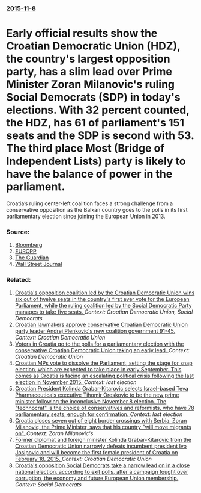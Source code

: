 ### [2015-11-8](/news/2015/11/8/index.md)

# Early official results show the Croatian Democratic Union (HDZ), the country's largest opposition party, has a slim lead over Prime Minister Zoran Milanovic's ruling Social Democrats (SDP) in today's elections. With 32 percent counted, the HDZ, has 61 of parliament's 151 seats and the SDP is second with 53. The third place Most (Bridge of Independent Lists) party is likely to have the balance of power in the parliament. 

Croatia’s ruling center-left coalition faces a strong challenge from a conservative opposition as the Balkan country goes to the polls in its first parliamentary election since joining the European Union in 2013.


### Source:

1. [Bloomberg](http://www.bloomberg.com/news/articles/2015-11-08/croatian-general-election-results-in-tie-exit-poll-shows)
2. [EUROPP](http://blogs.lse.ac.uk/europpblog/2015/11/10/croatian-parliamentary-elections-2015-expert-reactions/)
3. [The Guardian](http://www.theguardian.com/world/live/2015/nov/09/myanmar-elections-aung-san-suu-kyi-hints-at-victory)
4. [Wall Street Journal](http://www.wsj.com/articles/croatia-holds-first-general-election-since-joining-eu-1446978876)

### Related:

1. [Croatia's opposition coalition led by the Croatian Democratic Union wins six out of twelve seats in the country's first ever vote for the European Parliament, while the ruling coalition led by the Social Democratic Party manages to take five seats. ](/news/2013/04/15/croatiaas-opposition-coalition-led-by-the-croatian-democratic-union-wins-six-out-of-twelve-seats-in-the-countryas-first-ever-vote-for-th.md) _Context: Croatian Democratic Union, Social Democrats_
2. [Croatian lawmakers approve conservative Croatian Democratic Union party leader Andrej Plenkovic's new coalition government 91-45. ](/news/2016/10/19/croatian-lawmakers-approve-conservative-croatian-democratic-union-party-leader-andrej-plenkovia-s-new-coalition-government-91a45.md) _Context: Croatian Democratic Union_
3. [Voters in Croatia go to the polls for a parliamentary election with the conservative Croatian Democratic Union taking an early lead. ](/news/2016/09/11/voters-in-croatia-go-to-the-polls-for-a-parliamentary-election-with-the-conservative-croatian-democratic-union-taking-an-early-lead.md) _Context: Croatian Democratic Union_
4. [Croatian MPs vote to dissolve the Parliament, setting the stage for snap election, which are expected to take place in early September. This comes as Croatia is facing an escalating political crisis following the last election in November 2015. ](/news/2016/06/20/croatian-mps-vote-to-dissolve-the-parliament-setting-the-stage-for-snap-election-which-are-expected-to-take-place-in-early-september-this.md) _Context: last election_
5. [Croatian President Kolinda Grabar-Kitarovic selects Israel-based Teva Pharmaceuticals executive Tihomir Oreskovic to be the new prime minister following the inconclusive November 8 election. The "technocrat" is the choice of conservatives and reformists, who have 78 parliamentary seats, enough for confirmation. ](/news/2015/12/23/croatian-president-kolinda-grabar-kitarovia-selects-israel-based-teva-pharmaceuticals-executive-tihomir-orea-kovia-to-be-the-new-prime-min.md) _Context: last election_
6. [Croatia closes seven out of eight border crossings with Serbia. Zoran Milanovic, the Prime Minister, says that his country "will move migrants on". ](/news/2015/09/18/croatia-closes-seven-out-of-eight-border-crossings-with-serbia-zoran-milanovia-the-prime-minister-says-that-his-country-will-move-migra.md) _Context: Zoran Milanovic's_
7. [Former diplomat and foreign minister Kolinda Grabar-Kitarovic from the Croatian Democratic Union narrowly defeats incumbent president Ivo Josipovic and will become the first female president of Croatia on February 18, 2015. ](/news/2015/01/11/former-diplomat-and-foreign-minister-kolinda-grabar-kitarovia-from-the-croatian-democratic-union-narrowly-defeats-incumbent-president-ivo-j.md) _Context: Croatian Democratic Union_
8. [ Croatia's opposition Social Democrats take a narrow lead on in a close national election, according to exit polls, after a campaign fought over corruption, the economy and future European Union membership. ](/news/2007/11/25/croatia-s-opposition-social-democrats-take-a-narrow-lead-on-in-a-close-national-election-according-to-exit-polls-after-a-campaign-fought.md) _Context: Social Democrats_
